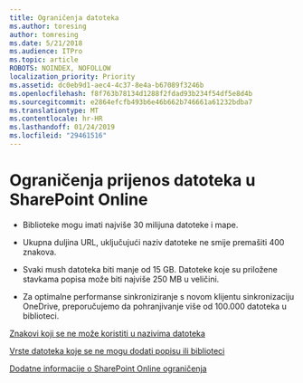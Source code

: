 ```yaml
---
title: Ograničenja datoteka
ms.author: toresing
author: tomresing
ms.date: 5/21/2018
ms.audience: ITPro
ms.topic: article
ROBOTS: NOINDEX, NOFOLLOW
localization_priority: Priority
ms.assetid: dc0eb9d1-aec4-4c37-8e4a-b67089f3246b
ms.openlocfilehash: f8f763b78134d1288f2fdad93b234f54df5e8d4b
ms.sourcegitcommit: e2864efcfb493b6e46b662b746661a61232bdba7
ms.translationtype: MT
ms.contentlocale: hr-HR
ms.lasthandoff: 01/24/2019
ms.locfileid: "29461516"
---
```

# <a name="file-upload-limits-in-sharepoint-online"></a>Ograničenja prijenos datoteka u SharePoint Online

- Biblioteke mogu imati najviše 30 milijuna datoteke i mape.
    
- Ukupna duljina URL, uključujući naziv datoteke ne smije premašiti 400 znakova.
    
- Svaki mush datoteka biti manje od 15 GB. Datoteke koje su priložene stavkama popisa može biti najviše 250 MB u veličini.
    
- Za optimalne performanse sinkroniziranje s novom klijentu sinkronizaciju OneDrive, preporučujemo da pohranjivanje više od 100.000 datoteka u biblioteci. 
    
[Znakovi koji se ne može koristiti u nazivima datoteka](https://go.microsoft.com/fwlink/?linkid=866430)
  
[Vrste datoteka koje se ne mogu dodati popisu ili biblioteci](https://go.microsoft.com/fwlink/?linkid=273757)
  
[Dodatne informacije o SharePoint Online ograničenja](https://go.microsoft.com/fwlink/?linkid=271273)
  

